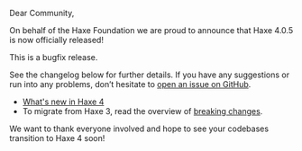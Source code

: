Dear Community,

On behalf of the Haxe Foundation we are proud to announce that Haxe 4.0.5 is now officially released!

This is a bugfix release.

See the changelog below for further details. If you have any suggestions or run into any problems, don’t hesitate to [open an issue on GitHub](https://github.com/HaxeFoundation/haxe/issues).

- [What's new in Haxe 4](https://github.com/HaxeFoundation/haxe/wiki/What's-new-in-Haxe-4)
- To migrate from Haxe 3, read the overview of [breaking changes](https://github.com/HaxeFoundation/haxe/wiki/Breaking-changes-in-Haxe-4.0.0).

We want to thank everyone involved and hope to see your codebases transition to Haxe 4 soon!
